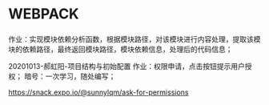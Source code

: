# WEBPACK

###

作业：实现模块依赖分析函数，根据模块路径，对该模块进行内容处理，提取该模块的依赖路径，最终返回模块路径，模块依赖信息，处理后的代码信息；

20201013-郝虹阳-项目结构与初始配置
作业：权限申请，点击按钮提示用户授权；
暗号：一次学习，随处编写；

https://snack.expo.io/@sunnylqm/ask-for-permissions
